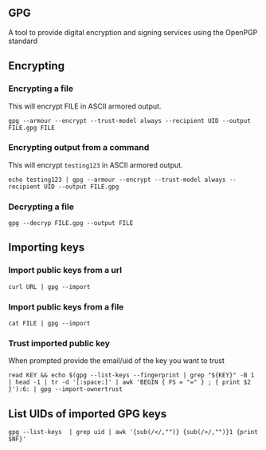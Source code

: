 GPG
----
A tool to provide digital encryption and signing services using the OpenPGP standard


## Encrypting
### Encrypting a file
This will encrypt FILE in ASCII armored output.

```
gpg --armour --encrypt --trust-model always --recipient UID --output FILE.gpg FILE
```

### Encrypting output from a command
This will encrypt `testing123` in ASCII armored output.

```
echo testing123 | gpg --armour --encrypt --trust-model always --recipient UID --output FILE.gpg
```

### Decrypting a file
```
gpg --decryp FILE.gpg --output FILE
```

## Importing keys
### Import public keys from a url
```
curl URL | gpg --import
```

### Import public keys from a file
```
cat FILE | gpg --import

```

### Trust imported public key
When prompted provide the email/uid of the key you want to trust

```
read KEY && echo $(gpg --list-keys --fingerprint | grep "${KEY}" -B 1 | head -1 | tr -d '[:space:]' | awk 'BEGIN { FS = "=" } ; { print $2 }'):6: | gpg --import-ownertrust
```

## List UIDs of imported GPG keys
```
gpg --list-keys  | grep uid | awk '{sub(/</,"")} {sub(/>/,"")}1 {print $NF}'
```
